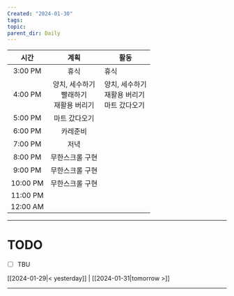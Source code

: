 ```yaml
---
Created: "2024-01-30"
tags: 
topic: 
parent_dir: Daily
---
```

| 시간 | 계획 | 활동 |
| :--: | :--: | ---- |
| 3:00 PM | 휴식 | 휴식 |
| 4:00 PM | 양치, 세수하기<br>빨래하기<br>재활용 버리기 | 양치, 세수하기<br>재활용 버리기<br>마트 갔다오기 |
| 5:00 PM | 마트 갔다오기 |  |
| 6:00 PM | 카레준비 |  |
| 7:00 PM | 저녁 |  |
| 8:00 PM | 무한스크롤 구현 |  |
| 9:00 PM | 무한스크롤 구현 |  |
| 10:00 PM | 무한스크롤 구현 |  |
| 11:00 PM |  |  |
| 12:00 AM |  |  |


----
# TODO
- [ ] TBU 
  
[[2024-01-29|< yesterday]] | [[2024-01-31|tomorrow >]]  
  
---  
